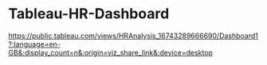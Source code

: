 # Tableau-HR-Dashboard
https://public.tableau.com/views/HRAnalysis_16743289666690/Dashboard1?:language=en-GB&:display_count=n&:origin=viz_share_link&:device=desktop
